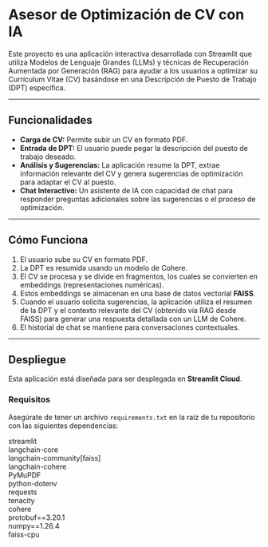 # Asesor de Optimización de CV con IA

Este proyecto es una aplicación interactiva desarrollada con Streamlit que utiliza Modelos de Lenguaje Grandes (LLMs) y técnicas de Recuperación Aumentada por Generación (RAG) para ayudar a los usuarios a optimizar su Currículum Vitae (CV) basándose en una Descripción de Puesto de Trabajo (DPT) específica.

---

## Funcionalidades

* **Carga de CV:** Permite subir un CV en formato PDF.
* **Entrada de DPT:** El usuario puede pegar la descripción del puesto de trabajo deseado.
* **Análisis y Sugerencias:** La aplicación resume la DPT, extrae información relevante del CV y genera sugerencias de optimización para adaptar el CV al puesto.
* **Chat Interactivo:** Un asistente de IA con capacidad de chat para responder preguntas adicionales sobre las sugerencias o el proceso de optimización.

---

## Cómo Funciona

1.  El usuario sube su CV en formato PDF.
2.  La DPT es resumida usando un modelo de Cohere.
3.  El CV se procesa y se divide en fragmentos, los cuales se convierten en embeddings (representaciones numéricas).
4.  Estos embeddings se almacenan en una base de datos vectorial **FAISS**.
5.  Cuando el usuario solicita sugerencias, la aplicación utiliza el resumen de la DPT y el contexto relevante del CV (obtenido vía RAG desde FAISS) para generar una respuesta detallada con un LLM de Cohere.
6.  El historial de chat se mantiene para conversaciones contextuales.

---

## Despliegue

Esta aplicación está diseñada para ser desplegada en **Streamlit Cloud**.

### Requisitos

Asegúrate de tener un archivo `requirements.txt` en la raíz de tu repositorio con las siguientes dependencias:

streamlit  
langchain-core  
langchain-community[faiss]  
langchain-cohere  
PyMuPDF  
python-dotenv  
requests  
tenacity  
cohere  
protobuf==3.20.1  
numpy==1.26.4  
faiss-cpu  